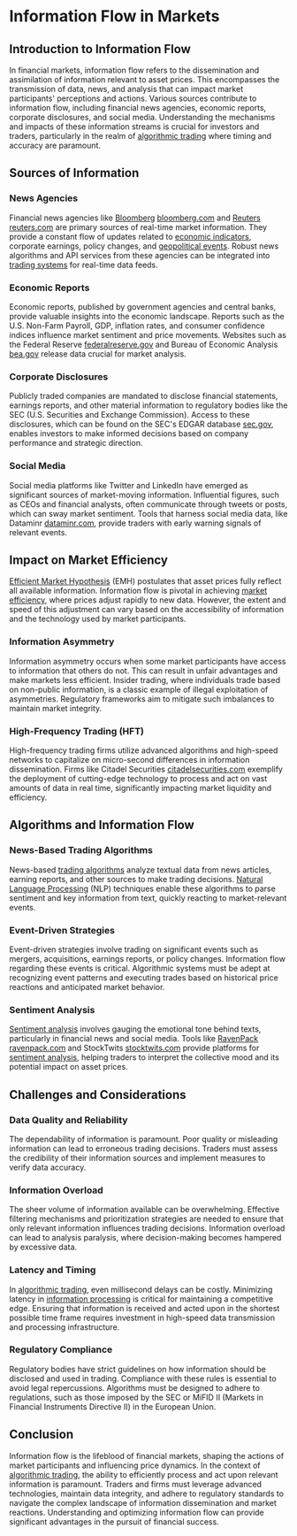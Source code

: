 # Information Flow in Markets

## Introduction to Information Flow

In financial markets, information flow refers to the dissemination and assimilation of information relevant to asset prices. This encompasses the transmission of data, news, and analysis that can impact market participants' perceptions and actions. Various sources contribute to information flow, including financial news agencies, economic reports, corporate disclosures, and social media. Understanding the mechanisms and impacts of these information streams is crucial for investors and traders, particularly in the realm of [algorithmic trading](../a/algorithmic_trading.md) where timing and accuracy are paramount.

## Sources of Information

### News Agencies

Financial news agencies like [Bloomberg](../b/bloomberg.md) [bloomberg.com](https://www.bloomberg.com) and [Reuters](../r/reuters.md) [reuters.com](https://www.reuters.com) are primary sources of real-time market information. They provide a constant flow of updates related to [economic indicators](../e/economic_indicators.md), corporate earnings, policy changes, and [geopolitical events](../g/geopolitical_events.md). Robust news algorithms and API services from these agencies can be integrated into [trading systems](../t/trading_systems.md) for real-time data feeds.

### Economic Reports

Economic reports, published by government agencies and central banks, provide valuable insights into the economic landscape. Reports such as the U.S. Non-Farm Payroll, GDP, inflation rates, and consumer confidence indices influence market sentiment and price movements. Websites such as the Federal Reserve [federalreserve.gov](https://www.federalreserve.gov) and Bureau of Economic Analysis [bea.gov](https://www.bea.gov) release data crucial for market analysis.

### Corporate Disclosures

Publicly traded companies are mandated to disclose financial statements, earnings reports, and other material information to regulatory bodies like the SEC (U.S. Securities and Exchange Commission). Access to these disclosures, which can be found on the SEC's EDGAR database [sec.gov](https://www.sec.gov/edgar/searchedgar/companysearch.html), enables investors to make informed decisions based on company performance and strategic direction.

### Social Media

Social media platforms like Twitter and LinkedIn have emerged as significant sources of market-moving information. Influential figures, such as CEOs and financial analysts, often communicate through tweets or posts, which can sway market sentiment. Tools that harness social media data, like Dataminr [dataminr.com](https://www.dataminr.com), provide traders with early warning signals of relevant events.

## Impact on Market Efficiency

[Efficient Market Hypothesis](../e/efficient_market_hypothesis.md) (EMH) postulates that asset prices fully reflect all available information. Information flow is pivotal in achieving [market efficiency](../m/market_efficiency.md), where prices adjust rapidly to new data. However, the extent and speed of this adjustment can vary based on the accessibility of information and the technology used by market participants.

### Information Asymmetry

Information asymmetry occurs when some market participants have access to information that others do not. This can result in unfair advantages and make markets less efficient. Insider trading, where individuals trade based on non-public information, is a classic example of illegal exploitation of asymmetries. Regulatory frameworks aim to mitigate such imbalances to maintain market integrity.

### High-Frequency Trading (HFT)

High-frequency trading firms utilize advanced algorithms and high-speed networks to capitalize on micro-second differences in information dissemination. Firms like Citadel Securities [citadelsecurities.com](https://www.citadelsecurities.com) exemplify the deployment of cutting-edge technology to process and act on vast amounts of data in real time, significantly impacting market liquidity and efficiency.

## Algorithms and Information Flow

### News-Based Trading Algorithms

News-based [trading algorithms](../t/trading_algorithms.md) analyze textual data from news articles, earning reports, and other sources to make trading decisions. [Natural Language Processing](../n/natural_language_processing_(nlp)_in_trading.md) (NLP) techniques enable these algorithms to parse sentiment and key information from text, quickly reacting to market-relevant events.

### Event-Driven Strategies

Event-driven strategies involve trading on significant events such as mergers, acquisitions, earnings reports, or policy changes. Information flow regarding these events is critical. Algorithmic systems must be adept at recognizing event patterns and executing trades based on historical price reactions and anticipated market behavior.

### Sentiment Analysis

[Sentiment analysis](../s/sentiment_analysis.md) involves gauging the emotional tone behind texts, particularly in financial news and social media. Tools like [RavenPack](../r/ravenpack.md) [ravenpack.com](https://www.ravenpack.com) and StockTwits [stocktwits.com](https://stocktwits.com) provide platforms for [sentiment analysis](../s/sentiment_analysis.md), helping traders to interpret the collective mood and its potential impact on asset prices.

## Challenges and Considerations

### Data Quality and Reliability

The dependability of information is paramount. Poor quality or misleading information can lead to erroneous trading decisions. Traders must assess the credibility of their information sources and implement measures to verify data accuracy.

### Information Overload

The sheer volume of information available can be overwhelming. Effective filtering mechanisms and prioritization strategies are needed to ensure that only relevant information influences trading decisions. Information overload can lead to analysis paralysis, where decision-making becomes hampered by excessive data.

### Latency and Timing

In [algorithmic trading](../a/algorithmic_trading.md), even millisecond delays can be costly. Minimizing latency in [information processing](../i/information_processing_in_trading.md) is critical for maintaining a competitive edge. Ensuring that information is received and acted upon in the shortest possible time frame requires investment in high-speed data transmission and processing infrastructure.

### Regulatory Compliance

Regulatory bodies have strict guidelines on how information should be disclosed and used in trading. Compliance with these rules is essential to avoid legal repercussions. Algorithms must be designed to adhere to regulations, such as those imposed by the SEC or MiFID II (Markets in Financial Instruments Directive II) in the European Union.

## Conclusion

Information flow is the lifeblood of financial markets, shaping the actions of market participants and influencing price dynamics. In the context of [algorithmic trading](../a/algorithmic_trading.md), the ability to efficiently process and act upon relevant information is paramount. Traders and firms must leverage advanced technologies, maintain data integrity, and adhere to regulatory standards to navigate the complex landscape of information dissemination and market reactions. Understanding and optimizing information flow can provide significant advantages in the pursuit of financial success.
